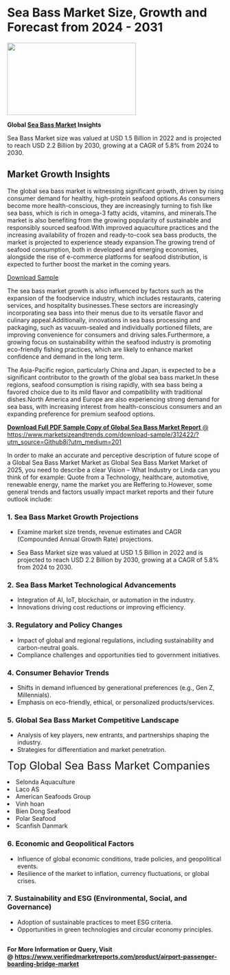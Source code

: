 <H1>Sea Bass Market Size, Growth and Forecast from 2024 - 2031</H1><img class="aligncenter size-medium wp-image-584254" src="https://thirdeyenews.in/wp-content/uploads/2024/09/Global-Market-Research-300x168.jpeg" alt="" width="300" height="168" /><p><strong>Global&nbsp;<a href="https://www.marketsizeandtrends.com/download-sample/312422/?utm_source=Github8j?utm_medium=201">Sea Bass Market</a> Insights</strong></p><p>Sea Bass Market size was valued at USD 1.5 Billion in 2022 and is projected to reach USD 2.2 Billion by 2030, growing at a CAGR of 5.8% from 2024 to 2030.</p><p><h2>Market Growth Insights</h2> <p>The global sea bass market is witnessing significant growth, driven by rising consumer demand for healthy, high-protein seafood options.As consumers become more health-conscious, they are increasingly turning to fish like sea bass, which is rich in omega-3 fatty acids, vitamins, and minerals.The market is also benefiting from the growing popularity of sustainable and responsibly sourced seafood.With improved aquaculture practices and the increasing availability of frozen and ready-to-cook sea bass products, the market is projected to experience steady expansion.The growing trend of seafood consumption, both in developed and emerging economies, alongside the rise of e-commerce platforms for seafood distribution, is expected to further boost the market in the coming years.</p> <p><a href="download-link-here">Download Sample</a></p> <p>The sea bass market growth is also influenced by factors such as the expansion of the foodservice industry, which includes restaurants, catering services, and hospitality businesses.These sectors are increasingly incorporating sea bass into their menus due to its versatile flavor and culinary appeal.Additionally, innovations in sea bass processing and packaging, such as vacuum-sealed and individually portioned fillets, are improving convenience for consumers and driving sales.Furthermore, a growing focus on sustainability within the seafood industry is promoting eco-friendly fishing practices, which are likely to enhance market confidence and demand in the long term.</p> <p>The Asia-Pacific region, particularly China and Japan, is expected to be a significant contributor to the growth of the global sea bass market.In these regions, seafood consumption is rising rapidly, with sea bass being a favored choice due to its mild flavor and compatibility with traditional dishes.North America and Europe are also experiencing strong demand for sea bass, with increasing interest from health-conscious consumers and an expanding preference for premium seafood options.</p> <p><a href="get-more-link-here"></p><p><span class=""><strong>Download Full PDF Sample Copy of Global Sea Bass Market Report</strong> @ <a href="https://www.marketsizeandtrends.com/download-sample/312422/?utm_source=Github8j?utm_medium=201" target="_blank">https://www.marketsizeandtrends.com/download-sample/312422/?utm_source=Github8j?utm_medium=201</a></span></p><p>In order to make an accurate and perceptive description of future scope of a Global&nbsp;Sea Bass Market Market as Global&nbsp;Sea Bass Market Market of 2025, you need to describe a clear Vision &ndash; What Industry or Linda can you think of for example: Quote from a Technology, healthcare, automotive, renewable energy, name the market you are Reffering to.However, some general trends and factors usually impact market reports and their future outlook include:</p><h3>1.&nbsp;<strong>Sea Bass Market Growth Projections</strong></h3><ul><li>Examine market size trends, revenue estimates and CAGR (Compounded Annual Growth Rate) projections.</li><li><p>Sea Bass Market size was valued at USD 1.5 Billion in 2022 and is projected to reach USD 2.2 Billion by 2030, growing at a CAGR of 5.8% from 2024 to 2030.</p></li></ul><h3>2.&nbsp;<strong>Sea Bass Market Technological Advancements</strong></h3><ul><li>Integration of AI, IoT, blockchain, or automation in the industry.</li><li>Innovations driving cost reductions or improving efficiency.</li></ul><h3>3.&nbsp;<strong>Regulatory and Policy Changes</strong></h3><ul><li>Impact of global and regional regulations, including sustainability and carbon-neutral goals.</li><li>Compliance challenges and opportunities tied to government initiatives.</li></ul><h3>4.&nbsp;<strong>Consumer Behavior Trends</strong></h3><ul><li>Shifts in demand influenced by generational preferences (e.g., Gen Z, Millennials).</li><li>Emphasis on eco-friendly, ethical, or personalized products/services.</li></ul><h3>5.&nbsp;<strong>Global Sea Bass Market Competitive Landscape</strong></h3><ul><li>Analysis of key players, new entrants, and partnerships shaping the industry.</li><li>Strategies for differentiation and market penetration.</li></ul><p data-pm-slice="1 1 []"><span style="color: inherit; font-family: inherit; font-size: 25px;">Top Global Sea Bass Market Companies</span></p><div class="" data-test-id=""><p><li>Selonda Aquaculture</li><li> Laco AS</li><li> American Seafoods Group</li><li> Vinh hoan</li><li> Bien Dong Seafood</li><li> Polar Seafood</li><li> Scanfish Danmark</li></p></div><h3>6.&nbsp;<strong>Economic and Geopolitical Factors</strong></h3><ul><li>Influence of global economic conditions, trade policies, and geopolitical events.</li><li>Resilience of the market to inflation, currency fluctuations, or global crises.</li></ul><h3>7.&nbsp;<strong>Sustainability and ESG (Environmental, Social, and Governance)</strong></h3><ul><li>Adoption of sustainable practices to meet ESG criteria.</li><li>Opportunities in green technologies and circular economy principles.</li></ul><h2><strong style="font-size: 14px;">For More Information or Query, Visit @&nbsp;</strong><a style="background-color: #ffffff; font-size: 14px;" href="https://www.marketsizeandtrends.com/report/sea-bass-market/" target="_blank">https://www.verifiedmarketreports.com/product/airport-passenger-boarding-bridge-market</a></h2>